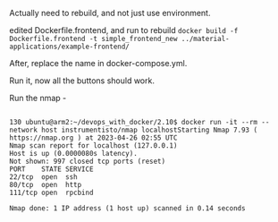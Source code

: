 Actually need to rebuild, and not just use environment.

edited Dockerfile.frontend, and run to rebuild
`docker build -f Dockerfile.frontend -t simple_frontend_new ../material-applications/example-frontend/`

After, replace the name in docker-compose.yml.

Run it, now all the buttons should work. 

Run the nmap - 

```

130 ubuntu@arm2:~/devops_with_docker/2.10$ docker run -it --rm --network host instrumentisto/nmap localhostStarting Nmap 7.93 ( https://nmap.org ) at 2023-04-26 02:55 UTC
Nmap scan report for localhost (127.0.0.1)
Host is up (0.0000080s latency).
Not shown: 997 closed tcp ports (reset)
PORT    STATE SERVICE
22/tcp  open  ssh
80/tcp  open  http
111/tcp open  rpcbind

Nmap done: 1 IP address (1 host up) scanned in 0.14 seconds
```

